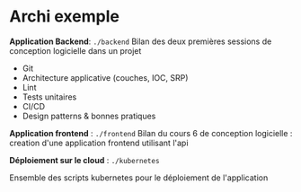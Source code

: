 # Archi exemple

**Application Backend**: `./backend`
Bilan des deux premières sessions de conception logicielle dans un projet

- Git
- Architecture applicative (couches, IOC, SRP)
- Lint
- Tests unitaires
- CI/CD
- Design patterns & bonnes pratiques

**Application frontend** : `./frontend`
Bilan du cours 6 de conception logicielle : creation d'une application frontend utilisant l'api


**Déploiement sur le cloud** : `./kubernetes`

Ensemble des scripts kubernetes pour le déploiement de l'application 
